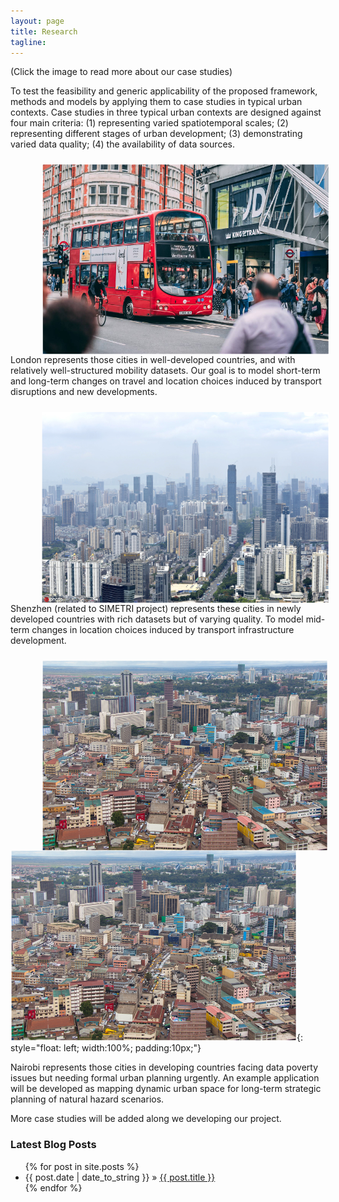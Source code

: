 ```yaml
---
layout: page
title: Research
tagline:
---
```



(Click the image to read more about our case studies)

To test the feasibility and generic applicability of the proposed framework, methods and models by applying them to case studies in typical urban contexts. Case studies in three typical urban contexts are designed against four main criteria: (1) representing varied spatiotemporal scales; (2) representing different stages of urban development; (3) demonstrating varied data quality; (4) the availability of data sources. 


<p>
<figure style="width:100%; padding:10px;" >
	<a href="https://c-zhong-ucl-ac-uk.github.io/realTRIPS/london.html">
		<img src="/figures/cities/london.png"/ align="left">
	</a>
</figure>

London represents those cities in well-developed countries, and with relatively well-structured mobility datasets.
Our goal is to model short-term and long-term changes on travel and location choices induced by transport disruptions and new developments.
</p>


<p>
<figure style="width:100%; padding:10px;" >
	<a href="https://c-zhong-ucl-ac-uk.github.io/realTRIPS/shenzhen.html">
		<img src="/figures/cities/shenzhen.png"/ align="left">
	</a>
</figure>

Shenzhen (related to SIMETRI project) represents these cities in newly developed countries with rich datasets but of varying quality. 
To model mid-term changes in location choices induced by transport infrastructure development. 
</p>



<figure style="width:100%; padding:10px;" >
	<a href="https://c-zhong-ucl-ac-uk.github.io/realTRIPS/nairobi.html">
		<img src="/figures/cities/nairobi.png"/ align="left">
	</a>
</figure>

![London](/figures/cities/nairobi.png){: style="float: left; width:100%; padding:10px;"}


Nairobi represents those cities in developing countries facing data poverty issues but needing formal urban planning urgently. 
An example application will be developed as mapping dynamic urban space for long-term strategic planning of natural hazard scenarios.

More case studies will be added along we developing our project. 



### Latest Blog Posts

<ul class="posts">
  {% for post in site.posts %}
    <li><span>{{ post.date | date_to_string }}</span> &raquo; <a href="{{ post.url }}">{{ post.title }}</a></li>
  {% endfor %}
</ul>
